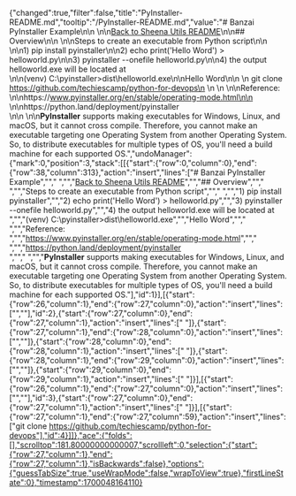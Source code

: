 {"changed":true,"filter":false,"title":"PyInstaller-README.md","tooltip":"/PyInstaller-README.md","value":"# Banzai PyInstaller Example\n\n \n\n[Back to Sheena Utils README](../README.md)\n\n## Overview\n\n \n\nSteps to create an executable from Python script\n\n \n\n1) pip install pyinstaller\n\n2) echo print('Hello Word') > helloworld.py\n\n3) pyinstaller --onefile helloworld.py\n\n4) the output helloworld.exe will be located at<br>\n\n(venv) C:\\pyinstaller>dist\\helloworld.exe\n\nHello Word\n\n \n git clone https://github.com/techiescamp/python-for-devops\n \n \n \n\nReference:<br>\n\nhttps://www.pyinstaller.org/en/stable/operating-mode.html\n\n \n\nhttps://python.land/deployment/pyinstaller<br>\n\n \n\n**PyInstaller** supports making executables for Windows, Linux, and macOS, but it cannot cross compile. Therefore, you cannot make an executable targeting one Operating System from another Operating System. So, to distribute executables for multiple types of OS, you'll need a build machine for each supported OS.","undoManager":{"mark":0,"position":3,"stack":[[{"start":{"row":0,"column":0},"end":{"row":38,"column":313},"action":"insert","lines":["# Banzai PyInstaller Example",""," ","","[Back to Sheena Utils README](../README.md)","","## Overview",""," ","","Steps to create an executable from Python script",""," ","","1) pip install pyinstaller","","2) echo print('Hello Word') > helloworld.py","","3) pyinstaller --onefile helloworld.py","","4) the output helloworld.exe will be located at<br>","","(venv) C:\\pyinstaller>dist\\helloworld.exe","","Hello Word",""," ","","Reference:<br>","","https://www.pyinstaller.org/en/stable/operating-mode.html",""," ","","https://python.land/deployment/pyinstaller<br>",""," ","","**PyInstaller** supports making executables for Windows, Linux, and macOS, but it cannot cross compile. Therefore, you cannot make an executable targeting one Operating System from another Operating System. So, to distribute executables for multiple types of OS, you'll need a build machine for each supported OS."],"id":1}],[{"start":{"row":26,"column":1},"end":{"row":27,"column":0},"action":"insert","lines":["",""],"id":2},{"start":{"row":27,"column":0},"end":{"row":27,"column":1},"action":"insert","lines":[" "]},{"start":{"row":27,"column":1},"end":{"row":28,"column":0},"action":"insert","lines":["",""]},{"start":{"row":28,"column":0},"end":{"row":28,"column":1},"action":"insert","lines":[" "]},{"start":{"row":28,"column":1},"end":{"row":29,"column":0},"action":"insert","lines":["",""]},{"start":{"row":29,"column":0},"end":{"row":29,"column":1},"action":"insert","lines":[" "]}],[{"start":{"row":26,"column":1},"end":{"row":27,"column":0},"action":"insert","lines":["",""],"id":3},{"start":{"row":27,"column":0},"end":{"row":27,"column":1},"action":"insert","lines":[" "]}],[{"start":{"row":27,"column":1},"end":{"row":27,"column":59},"action":"insert","lines":["git clone https://github.com/techiescamp/python-for-devops"],"id":4}]]},"ace":{"folds":[],"scrolltop":181.80000000000007,"scrollleft":0,"selection":{"start":{"row":27,"column":1},"end":{"row":27,"column":1},"isBackwards":false},"options":{"guessTabSize":true,"useWrapMode":false,"wrapToView":true},"firstLineState":0},"timestamp":1700048164110}